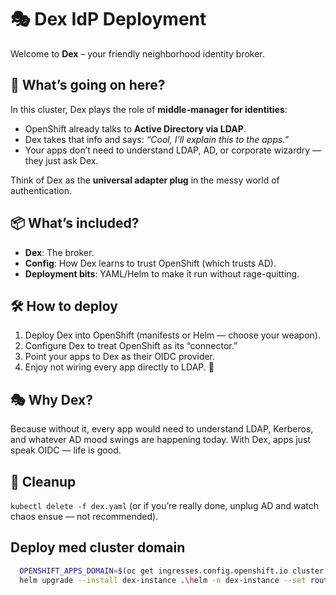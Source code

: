 # 🎭 Dex IdP Deployment

Welcome to **Dex** – your friendly neighborhood identity broker.

## 🚀 What’s going on here?

In this cluster, Dex plays the role of **middle-manager for identities**:

* OpenShift already talks to **Active Directory via LDAP**.
* Dex takes that info and says: *“Cool, I’ll explain this to the apps.”*
* Your apps don’t need to understand LDAP, AD, or corporate wizardry — they just ask Dex.

Think of Dex as the **universal adapter plug** in the messy world of authentication.

## 📦 What’s included?

* **Dex**: The broker.
* **Config**: How Dex learns to trust OpenShift (which trusts AD).
* **Deployment bits**: YAML/Helm to make it run without rage-quitting.

## 🛠 How to deploy

1. Deploy Dex into OpenShift (manifests or Helm — choose your weapon).
2. Configure Dex to treat OpenShift as its “connector.”
3. Point your apps to Dex as their OIDC provider.
4. Enjoy not wiring every app directly to LDAP. 🎉

## 🎭 Why Dex?

Because without it, every app would need to understand LDAP, Kerberos, and whatever AD mood swings are happening today.
With Dex, apps just speak OIDC — life is good.

## 🧹 Cleanup

`kubectl delete -f dex.yaml`
(or if you’re really done, unplug AD and watch chaos ensue — not recommended).

## Deploy med cluster domain

```bash
  OPENSHIFT_APPS_DOMAIN=$(oc get ingresses.config.openshift.io cluster -o jsonpath='{.spec.domain}')
  helm upgrade --install dex-instance .\helm -n dex-instance --set route.domain="$OPENSHIFT_APPS_DOMAIN"
```
